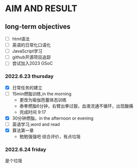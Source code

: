 # AIM AND RESULT

## long-term objectives
- [ ] html语法
- [ ] 英语的日常化口语化
- [ ] JavaScript学习
- [ ] github开源项目追踪
- [ ] 尝试加入2023 GSoC

### 2022.6.23 thursday
- [X] 日常任务的建立
- [ ] 15min燃脂训练,in the morning
    - 更改为瑜伽芭蕾体态训练
    - 泰拳燃脂6分钟，右臂出拳过狠，血液流通不循环，出现酸痛
    - 完成时间  9:17
- [x] 30分钟燃脂，in the afternoon or evening
- [ ] 英语学习,word and read
- [x] 算法第一章
    - 勉勉强强吧
综合评价，有点垃圾

### 2022.6.24 friday
是个垃圾